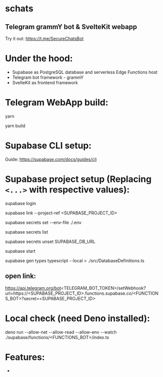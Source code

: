 # schats

## Telegram grammY bot & SvelteKit webapp

Try it out: https://t.me/SecureChatsBot

# Under the hood:

* Supabase as PostgreSQL database and serverless Edge Functions host
* Telegram bot framework - grammY
* SvelteKit as frontend framework

# Telegram WebApp build:

yarn

yarn build

# Supabase CLI setup:

Guide: https://supabase.com/docs/guides/cli

# Supabase project setup (Replacing `<...>` with respective values):

supabase login

supabase link --project-ref <SUPABASE_PROJECT_ID>

supabase secrets set --env-file ./.env

supabase secrets list

supabase secrets unset SUPABASE_DB_URL

supabase start

supabase gen types typescript --local > ./src/DatabaseDefinitions.ts

## open link:

https://api.telegram.org/bot<TELEGRAM_BOT_TOKEN>/setWebhook?url=https://<SUPABASE_PROJECT_ID>.functions.supabase.co/<FUNCTIONS_BOT>?secret=<SUPABASE_PROJECT_ID>

# Local check (need Deno installed):

deno run --allow-net --allow-read --allow-env --watch ./supabase/functions/<FUNCTIONS_BOT>/index.ts

# Features:

*
